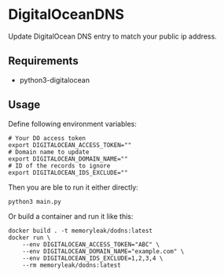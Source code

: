# DigitalOceanDNS
Update DigitalOcean DNS entry to match your public ip address.

## Requirements
* python3-digitalocean

## Usage
Define following environment variables:

```shell
# Your DO access token
export DIGITALOCEAN_ACCESS_TOKEN=""
# Domain name to update
export DIGITALOCEAN_DOMAIN_NAME=""
# ID of the records to ignore
export DIGITALOCEAN_IDS_EXCLUDE=""
```

Then you are ble to run it either directly:

```shell
python3 main.py
```

Or build a container and run it like this:
```shell
docker build . -t memoryleak/dodns:latest
docker run \
    --env DIGITALOCEAN_ACCESS_TOKEN="ABC" \
    --env DIGITALOCEAN_DOMAIN_NAME="example.com" \
    --env DIGITALOCEAN_IDS_EXCLUDE=1,2,3,4 \
    --rm memoryleak/dodns:latest 

```